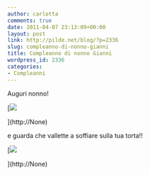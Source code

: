 ```yaml
---
author: carlotta
comments: true
date: 2011-04-07 23:13:09+00:00
layout: post
link: http://pilde.net/blog/?p=2336
slug: compleanno-di-nonno-gianni
title: Compleanno di nonno Gianni
wordpress_id: 2336
categories:
- Compleanni
---
```


Auguri nonno!

[![](http://pilde.net/blog/wp-content/uploads/2011/04/compleanno_nonno1.jpg)


](http://None)




e guarda che vallette a soffiare sulla tua torta!!

[![](http://pilde.net/blog/wp-content/uploads/2011/04/compleanno_nonno2.jpg)


](http://None)



